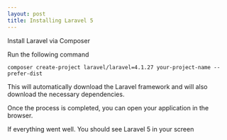 ```yaml
---
layout: post
title: Installing Laravel 5
---
```


Install Laravel via Composer

Run the following command

`composer create-project laravel/laravel=4.1.27 your-project-name --prefer-dist`

This will automatically download the Laravel framework and will also download the necessary dependencies.

Once the process is completed, you can open your application in the browser.

If everything went well. You should see Laravel 5 in your screen